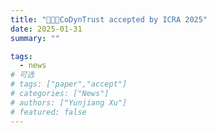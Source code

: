 ```yaml
---
title: "🎉🎉🎉CoDynTrust accepted by ICRA 2025"
date: 2025-01-31
summary: ""

tags:
  - news
# 可选
# tags: ["paper","accept"]
# categories: ["News"]
# authors: ["Yunjiang Xu"]
# featured: false
---
```

